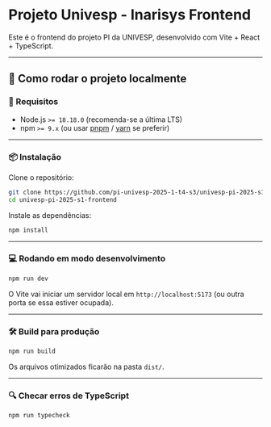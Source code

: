 # Projeto Univesp - Inarisys Frontend

Este é o frontend do projeto PI da UNIVESP, desenvolvido com Vite + React + TypeScript.

---

## 🚀 Como rodar o projeto localmente

### 🔧 Requisitos
- Node.js `>= 18.18.0` (recomenda-se a última LTS)
- npm `>= 9.x` (ou usar [pnpm](https://pnpm.io) / [yarn](https://yarnpkg.com) se preferir)

---

### 📦 Instalação

Clone o repositório:

```bash
git clone https://github.com/pi-univesp-2025-1-t4-s3/univesp-pi-2025-s1-frontend.git
cd univesp-pi-2025-s1-frontend
```

Instale as dependências:

```bash
npm install
```

---

### 💻 Rodando em modo desenvolvimento

```bash
npm run dev
```

O Vite vai iniciar um servidor local em `http://localhost:5173` (ou outra porta se essa estiver ocupada).

---

### 🛠️ Build para produção

```bash
npm run build
```

Os arquivos otimizados ficarão na pasta `dist/`.

---

### 🔍 Checar erros de TypeScript

```bash
npm run typecheck
```